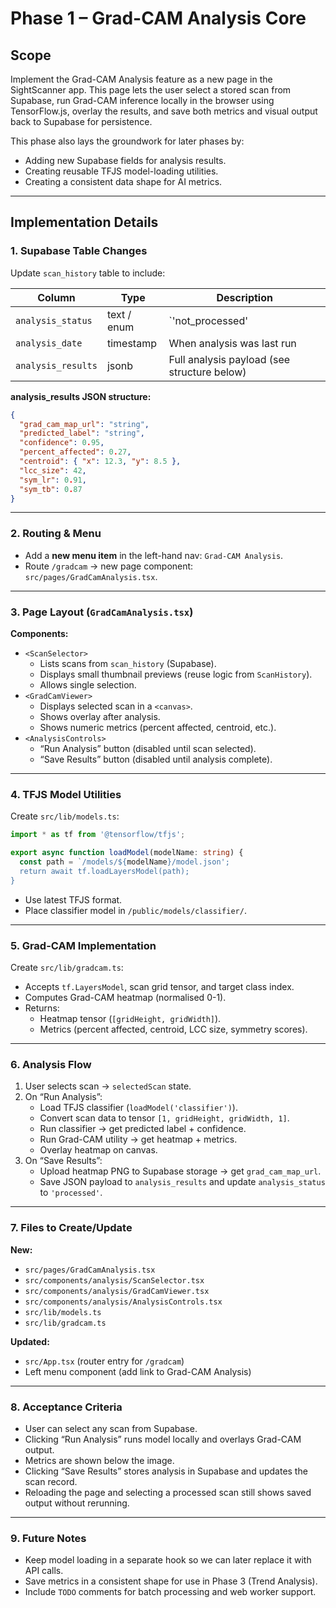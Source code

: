 # Phase 1 – Grad-CAM Analysis Core

## Scope
Implement the Grad-CAM Analysis feature as a new page in the SightScanner app. This page lets the user select a stored scan from Supabase, run Grad-CAM inference locally in the browser using TensorFlow.js, overlay the results, and save both metrics and visual output back to Supabase for persistence.

This phase also lays the groundwork for later phases by:
- Adding new Supabase fields for analysis results.
- Creating reusable TFJS model-loading utilities.
- Creating a consistent data shape for AI metrics.

---

## Implementation Details

### 1. Supabase Table Changes
Update `scan_history` table to include:

| Column              | Type        | Description |
|---------------------|------------|-------------|
| `analysis_status`   | text / enum | `'not_processed' | 'processed'` |
| `analysis_date`     | timestamp   | When analysis was last run |
| `analysis_results`  | jsonb       | Full analysis payload (see structure below) |

**analysis_results JSON structure:**
```json
{
  "grad_cam_map_url": "string",
  "predicted_label": "string",
  "confidence": 0.95,
  "percent_affected": 0.27,
  "centroid": { "x": 12.3, "y": 8.5 },
  "lcc_size": 42,
  "sym_lr": 0.91,
  "sym_tb": 0.87
}
```

---

### 2. Routing & Menu
- Add a **new menu item** in the left-hand nav: `Grad-CAM Analysis`.
- Route `/gradcam` → new page component: `src/pages/GradCamAnalysis.tsx`.

---

### 3. Page Layout (`GradCamAnalysis.tsx`)
**Components:**
- `<ScanSelector>`  
  - Lists scans from `scan_history` (Supabase).
  - Displays small thumbnail previews (reuse logic from `ScanHistory`).
  - Allows single selection.
- `<GradCamViewer>`  
  - Displays selected scan in a `<canvas>`.
  - Shows overlay after analysis.
  - Shows numeric metrics (percent affected, centroid, etc.).
- `<AnalysisControls>`  
  - “Run Analysis” button (disabled until scan selected).
  - “Save Results” button (disabled until analysis complete).

---

### 4. TFJS Model Utilities
Create `src/lib/models.ts`:
```ts
import * as tf from '@tensorflow/tfjs';

export async function loadModel(modelName: string) {
  const path = `/models/${modelName}/model.json';
  return await tf.loadLayersModel(path);
}
```
- Use latest TFJS format.
- Place classifier model in `/public/models/classifier/`.

---

### 5. Grad-CAM Implementation
Create `src/lib/gradcam.ts`:
- Accepts `tf.LayersModel`, scan grid tensor, and target class index.
- Computes Grad-CAM heatmap (normalised 0-1).
- Returns:
  - Heatmap tensor (`[gridHeight, gridWidth]`).
  - Metrics (percent affected, centroid, LCC size, symmetry scores).

---

### 6. Analysis Flow
1. User selects scan → `selectedScan` state.
2. On “Run Analysis”:
   - Load TFJS classifier (`loadModel('classifier')`).
   - Convert scan data to tensor `[1, gridHeight, gridWidth, 1]`.
   - Run classifier → get predicted label + confidence.
   - Run Grad-CAM utility → get heatmap + metrics.
   - Overlay heatmap on canvas.
3. On “Save Results”:
   - Upload heatmap PNG to Supabase storage → get `grad_cam_map_url`.
   - Save JSON payload to `analysis_results` and update `analysis_status` to `'processed'`.

---

### 7. Files to Create/Update
**New:**
- `src/pages/GradCamAnalysis.tsx`
- `src/components/analysis/ScanSelector.tsx`
- `src/components/analysis/GradCamViewer.tsx`
- `src/components/analysis/AnalysisControls.tsx`
- `src/lib/models.ts`
- `src/lib/gradcam.ts`

**Updated:**
- `src/App.tsx` (router entry for `/gradcam`)
- Left menu component (add link to Grad-CAM Analysis)

---

### 8. Acceptance Criteria
- User can select any scan from Supabase.
- Clicking “Run Analysis” runs model locally and overlays Grad-CAM output.
- Metrics are shown below the image.
- Clicking “Save Results” stores analysis in Supabase and updates the scan record.
- Reloading the page and selecting a processed scan still shows saved output without rerunning.

---

### 9. Future Notes
- Keep model loading in a separate hook so we can later replace it with API calls.
- Save metrics in a consistent shape for use in Phase 3 (Trend Analysis).
- Include `TODO` comments for batch processing and web worker support.
